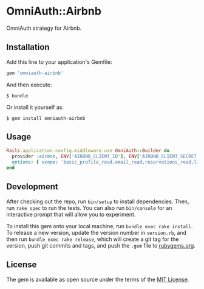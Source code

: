 # OmniAuth::Airbnb

OmniAuth strategy for Airbnb.

## Installation

Add this line to your application's Gemfile:

```ruby
gem 'omniauth-airbnb'
```

And then execute:

    $ bundle

Or install it yourself as:

    $ gem install omniauth-airbnb

## Usage

```ruby
Rails.application.config.middleware.use OmniAuth::Builder do
  provider :airbnb, ENV['AIRBNB_CLIENT_ID'], ENV['AIRBNB_CLIENT_SECRET'],
  options: { scope: 'basic_profile_read,email_read,reservations_read,listings_read' }
end
```

## Development

After checking out the repo, run `bin/setup` to install dependencies.
Then, run `rake spec` to run the tests. You can also run `bin/console`
for an interactive prompt that will allow you to experiment.

To install this gem onto your local machine, run `bundle exec rake
install`. To release a new version, update the version number in
`version.rb`, and then run `bundle exec rake release`, which will create
a git tag for the version, push git commits and tags, and push the
`.gem` file to [rubygems.org](https://rubygems.org).


## License

The gem is available as open source under the terms of the
[MIT License](http://opensource.org/licenses/MIT).

